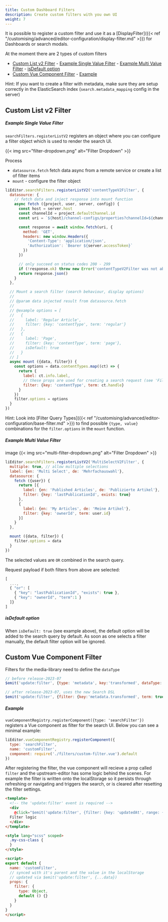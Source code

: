 ```yaml
---
title: Custom Dashboard Filters
description: Create custom filters with you own UI
weight: 7
---
```


It is possible to register a custom filter and use it as a [DisplayFilter]({{< ref "/customising/advanced/editor-configuration/display-filter.md" >}}) for Dashboards or search modals.

At the moment there are 2 types of custom filters
- [Custom List v2 Filter](#custom-list-v2-filter)
      - [Example Single Value Filter](#example-single-value-filter)
      - [Example Multi Value Filter](#example-multi-value-filter)
      - [isDefault option](#isdefault-option)
- [Custom Vue Component Filter](#custom-vue-component-filter)
      - [Example](#example)

Hint: If you want to create a filter with metadata, make sure they are setup correctly in the ElasticSearch index (`search.metadata_mapping` config in the server)


## Custom List v2 Filter

##### Example Single Value Filter

`searchFilters.registerListV2` registers an object where you can configure a filter object which is used to render the search UI.

{{< img src="filter-dropdown.png" alt="Filter Dropdown" >}}

Process
- `datasource.fetch` fetch data async from a remote service or create a list of filter items
- `mount` - configure the filter object

```js
liEditor.searchFilters.registerListV2('contentTypeV2Filter', {
  datasource: {
    // fetch data and inject response into mount function
    async fetch ({project, user, server, config}) {
      const host = server.host
      const channelId = project.defaultChannel.id
      const uri = `${host}/channel-configs/properties?channelId=${channelId}&properties=contentTypes`

      const response = await window.fetch(uri, {
        method: 'GET',
        headers: new window.Headers({
          'Content-Type': 'application/json',
          'Authorization': `Bearer ${server.accessToken}`
        })
      })

      // only succeed on status codes 200 - 299
      if (!response.ok) throw new Error('contentTypeV2Filter was not able to fetch data')
      return response.json()
    }
  },

  // Mount a search filter (search behaviour, display options)
  //
  // @param data injected result from datasource.fetch
  //
  // @example options = [
  //   {
  //     label: 'Regular Article',
  //     filter: {key: 'contentType', term: 'regular'}
  //   },
  //   {
  //     label: 'Page',
  //     filter: {key: 'contentType', term: 'page'},
  //     isDefault: true
  //   }
  // ]
  async mount ({data, filter}) {
    const options = data.contentTypes.map((ct) => {
      return {
        label: ct.info.label,
        // these props are used for creating a search request (see 'Filter Query Types' link below)
        filter: {key: 'contentType', term: ct.handle}
      }
    })
    filter.options = options
  }
})
```

Hint: Look into [Filter Query Types]({{< ref "/customising/advanced/editor-configuration/base-filter.md" >}}) to find possible `{type, value}` combinations for the `filter.options` in the `mount` function.

##### Example Multi Value Filter

image {{< img src="multi-filter-dropdown.png" alt="Filter Dropdown" >}}

```js
liEditor.searchFilters.registerListV2('MultiSelectV2Filter', {
  multiple: true, // allow multiple selections
  label: {en: 'Multi Select', de: 'Mehrfachauswahl'},
  datasource: {
    fetch ({user}) {
      return [{
        label: {en: 'Published Articles', de: 'Publizierte Artikel'},
        filter: {key: 'lastPublicationId', exists: true}
      },
      {
        label: {en: 'My Articles', de: 'Meine Artikel'},
        filter: {key: 'ownerId', term: user.id}
      }]
    }
  },

  mount ({data, filter}) {
    filter.options = data
  }
})
```

The selected values are `OR` combined in the search query.

Request payload if both filters from above are selected:

```js
[
  ...,
  { "or": [
    { "key": "lastPublicationId", "exists": true },
    { "key": "ownerId", "term":1 }
  ]}
]
```

##### isDefault option

When `isDefault: true` (see example above), the default option will be added to the search query by default. As soon as one selects a filter manually, the default filter option will be ignored.



## Custom Vue Component Filter

Filters for the media-library need to define the `dataType`
```js
// before release-2023-07
$emit('update:filter', {type: 'metadata', key:'transformed', dataType: 'boolean', value: true})

// after release-2023-07, uses the new Search DSL
$emit('update:filter', {filter: {key:'metadata.transformed', term: true}})
```

##### Example

`vueComponentRegistry.registerComponent({type: 'searchFilter'})` registers a Vue component as filter for the search UI. Below you can see a minimal example:

```js
liEditor.vueComponentRegistry.registerComponent({
  type: 'searchFilter',
  name: 'customFilter',
  component: require('./filters/custom-filter.vue').default
})
```

After registering the filter, the vue component will recieve a prop called `filter` and the upstream-editor has some logic behind the scenes. For example the filter is written onto the localStorage so it persists through refreshing or navigating and triggers the search, or is cleared after resetting the filter settings.
```html
<template>
  <!-- the 'update:filter' event is required -->
  <div
    @click="$emit('update:filter', {filter: {key: 'updatedAt', range: {gte: 'now-24h'}})">
  Filter logic
  </div>
</template>

<style lang="scss" scoped>
  .my-css-class {
  }
</style>

<script>
export default {
  name: 'customFilter',
  // synced with it's parent and the value in the localStorage
  // updated via $emit('update:filter', {...data})
  props: {
    filter: {
      type: Object,
      default () {}
    }
  }
}
</script>
```
